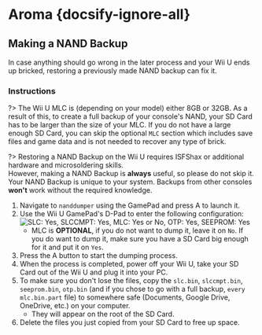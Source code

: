 # Aroma {docsify-ignore-all}

## Making a NAND Backup

In case anything should go wrong in the later process and your Wii U ends up bricked, restoring a previously made NAND backup can fix it.

### Instructions

?> The Wii U MLC is (depending on your model) either 8GB or 32GB. As a result of this, to create a full backup of your console's NAND, your SD Card has to be larger than the size of your MLC. If you do not have a large enough SD Card, you can skip the optional `MLC` section which includes save files and game data and is not needed to recover any type of brick.

?> Restoring a NAND Backup on the Wii U requires ISFShax or additional hardware and microsoldering skills. <br>However, making a NAND Backup is **always** useful, so please do not skip it. <br>Your NAND Backup is unique to your system. Backups from other consoles **won't** work without the required knowledge.

1. Navigate to `nanddumper` using the GamePad and press A to launch it.
2. Use the Wii U GamePad's D-Pad to enter the following configuration:
   ![SLC: Yes, SLCCMPT: Yes, MLC: Yes or No, OTP: Yes, SEEPROM: Yes](../docs/assets/img/guide/NAND.png)
   - MLC is **OPTIONAL**, if you do not want to dump it, leave it on `No`. If you do want to dump it, make sure you have a SD Card big enough for it and put it on `Yes`.
3. Press the A button to start the dumping process.
4. When the process is completed, power off your Wii U, take your SD Card out of the Wii U and plug it into your PC.
5. To make sure you don't lose the files, copy the `slc.bin`, `slccmpt.bin`, `seeprom.bin`, `otp.bin` (and if you chose to go with a full backup, `every mlc.bin.part` file) to somewhere safe (Documents, Google Drive, OneDrive, etc.) on your computer.
   - They will appear on the root of the SD Card.
6. Delete the files you just copied from your SD Card to free up space.
